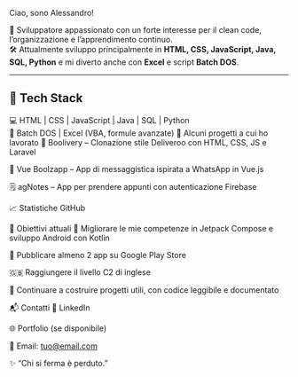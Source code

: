 Ciao, sono Alessandro!

🎯 Sviluppatore appassionato con un forte interesse per il clean code, l’organizzazione e l’apprendimento continuo.  
🛠️ Attualmente sviluppo principalmente in **HTML, CSS, JavaScript, Java, SQL, Python** e mi diverto anche con **Excel** e script **Batch DOS**.  

---

## 🚀 Tech Stack

💻 HTML | CSS | JavaScript | Java | SQL | Python  
🧪 Batch DOS | Excel (VBA, formule avanzate)
📌 Alcuni progetti a cui ho lavorato
🍔 Boolivery – Clonazione stile Deliveroo con HTML, CSS, JS e Laravel

💬 Vue Boolzapp – App di messaggistica ispirata a WhatsApp in Vue.js

🗒️ agNotes – App per prendere appunti con autenticazione Firebase

📈 Statistiche GitHub


🎯 Obiettivi attuali
🧠 Migliorare le mie competenze in Jetpack Compose e sviluppo Android con Kotlin

📱 Pubblicare almeno 2 app su Google Play Store

🇬🇧 Raggiungere il livello C2 di inglese

🌱 Continuare a costruire progetti utili, con codice leggibile e documentato

📬 Contatti
💼 LinkedIn

🌐 Portfolio (se disponibile)

📧 Email: tuo@email.com

✨ “Chi si ferma è perduto.”

